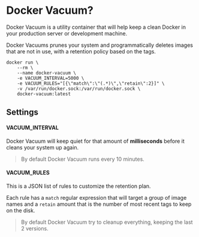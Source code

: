 Docker Vacuum?
=================

Docker Vacuum is a utility container that will help keep a clean Docker in your
production server or development machine.

Docker Vacuums prunes your system and programmatically deletes images that are not
in use, with a retention policy based on the tags.

    docker run \
		--rm \
		--name docker-vacuum \
		-e VACUUM_INTERVAL=5000 \
		-e VACUUM_RULES="[{\"match\":\"(.*)\",\"retain\":2}]" \
		-v /var/run/docker.sock:/var/run/docker.sock \
		docker-vacuum:latest

## Settings

#### VACUUM_INTERVAL

Docker Vacuum will keep quiet for that amount of **milliseconds** before it cleans
your system up again.

> By default Docker Vacuum runs every 10 minutes.

#### VACUUM_RULES

This is a JSON list of rules to customize the retention plan.

Each rule has a `match` regular expression that will target a group of image names
and a `retain` amount that is the number of most recent tags to keep on the disk.

> By default Docker Vacuum try to cleanup everything, keeping the last 2 versions.

